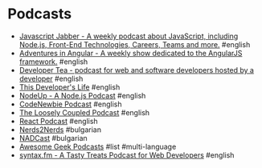# Podcasts

- [Javascript Jabber - A weekly podcast about JavaScript, including Node.js, Front-End Technologies, Careers, Teams and more.](https://devchat.tv/js-jabber) #english
- [Adventures in Angular - A weekly show dedicated to the AngularJS framework.](https://devchat.tv/adventures-in-angular) #english
- [Developer Tea - podcast for web and software developers hosted by a developer](http://developertea.com) #english
- [This Developer's Life](http://thisdeveloperslife.com) #english
- [NodeUp - A Node.js Podcast](http://nodeup.com/) #english
- [CodeNewbie Podcast](http://www.codenewbie.org/podcast) #english
- [The Loosely Coupled Podcast](http://looselycoupled.info) #english
- [React Podcast](http://reactpodcast.com) #english
- [Nerds2Nerds](http://www.nerds2nerds.com/) #bulgarian
- [NADCast](https://www.youtube.com/playlist?list=PL1XPwt2TrDrxWL3ohvospBDFP3GMeXgQE) #bulgarian
- [Awesome Geek Podcasts](http://guipdutra.github.io/awesome-geek-podcasts) #list #multi-language
- [syntax.fm - A Tasty Treats Podcast for Web Developers](https://syntax.fm) #english
